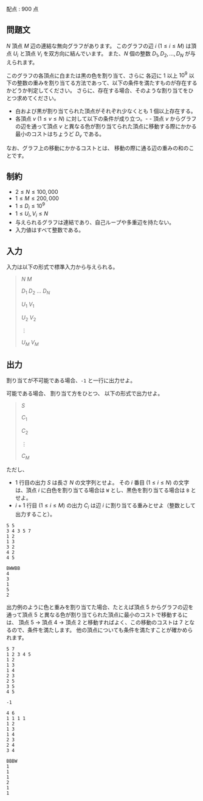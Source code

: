 配点 : $900$ 点

## 問題文

$N$ 頂点 $M$ 辺の連結な無向グラフがあります。
このグラフの辺 $i$ ($1 \leq i \leq M$) は頂点 $U_i$ と頂点 $V_i$ を双方向に結んでいます。
また、$N$ 個の整数 $D_1, D_2, ..., D_N$ が与えられます。

このグラフの各頂点に白または黒の色を割り当て、さらに
各辺に $1$ 以上 $10^9$ 以下の整数の重みを割り当てる方法であって、以下の条件を満たすものが存在するかどうか判定してください。
さらに、存在する場合、そのような割り当てをひとつ求めてください。

- 白および黒が割り当てられた頂点がそれぞれ少なくとも $1$ 個以上存在する。
- 各頂点 $v$ ($1 \leq v \leq N$) に対して以下の条件が成り立つ。-   - 頂点 $v$ からグラフの辺を通って頂点 $v$ と異なる色が割り当てられた頂点に移動する際にかかる最小のコストはちょうど $D_v$ である。

なお、グラフ上の移動にかかるコストとは、
移動の際に通る辺の重みの和のことです。

## 制約

- $2 \leq N \leq 100,000$
- $1 \leq M \leq 200,000$
- $1 \leq D_i \leq 10^9$
- $1 \leq U_i, V_i \leq N$
- 与えられるグラフは連結であり、自己ループや多重辺を持たない。
- 入力値はすべて整数である。

## 入力

入力は以下の形式で標準入力から与えられる。

> $N$ $M$
> 
> $D_1$ $D_2$ $...$ $D_N$
> 
> $U_1$ $V_1$
> 
> $U_2$ $V_2$
> 
> $\vdots$
> 
> $U_M$ $V_M$

## 出力

割り当てが不可能である場合、`-1` と一行に出力せよ。

可能である場合、
割り当て方をひとつ、
以下の形式で出力せよ。

> $S$
> 
> $C_1$
> 
> $C_2$
> 
> $\vdots$
> 
> $C_M$

ただし、

- $1$ 行目の出力 $S$ は長さ $N$ の文字列とせよ。
その $i$ 番目 ($1 \leq i \leq N$) の文字は、頂点 $i$ に白色を割り当てる場合は `W` とし、黒色を割り当てる場合は `B` とせよ。
- $i + 1$ 行目 ($1 \leq i \leq M$) の出力 $C_i$ は辺 $i$ に割り当てる重みとせよ（整数として出力すること）。

```input1
5 5
3 4 3 5 7
1 2
1 3
3 2
4 2
4 5
```

```output1
BWWBB
4
3
1
5
2
```

出力例のように色と重みを割り当てた場合、たとえば頂点 $5$ からグラフの辺を通って頂点 $5$ と異なる色が割り当てられた頂点に最小のコストで移動するには、
頂点 $5$ $\to$ 頂点 $4$ $\to$ 頂点 $2$ と移動すればよく、この移動のコストは $7$ となるので、条件を満たします。
他の頂点についても条件を満たすことが確かめられます。

```input2
5 7
1 2 3 4 5
1 2
1 3
1 4
2 3
2 5
3 5
4 5
```

```output2
-1
```

```input3
4 6
1 1 1 1
1 2
1 3
1 4
2 3
2 4
3 4
```

```output3
BBBW
1
1
1
2
1
1
```